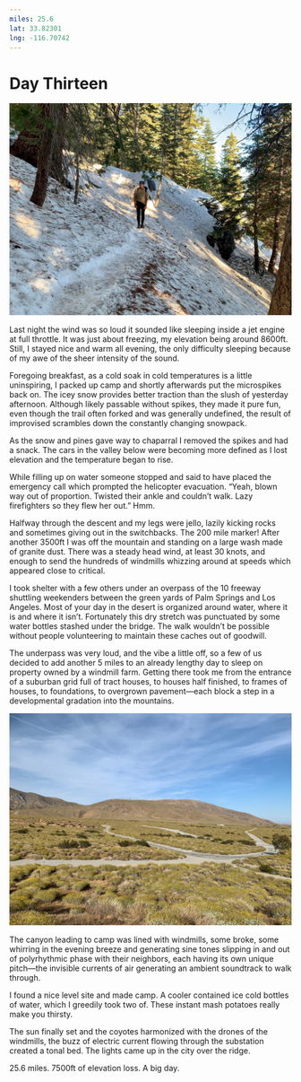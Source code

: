 ```yaml
---
miles: 25.6
lat: 33.82301
lng: -116.70742
---
```


# Day Thirteen

![r:75](2019-05-01.jpeg)

Last night the wind was so loud it sounded like sleeping inside a jet engine at full throttle. It was just about freezing, my elevation being around 8600ft. Still, I stayed nice and warm all evening, the only difficulty sleeping because of my awe of the sheer intensity of the sound.

Foregoing breakfast, as a cold soak in cold temperatures is a little uninspiring, I packed up camp and shortly afterwards put the microspikes back on. The icey snow provides better traction than the slush of yesterday afternoon. Although likely passable without spikes, they made it pure fun, even though the trail often forked and was generally undefined, the result of improvised scrambles down the constantly changing snowpack.

<!-- more -->

As the snow and pines gave way to chaparral I removed the spikes and had a snack. The cars in the valley below were becoming more defined as I lost elevation and the temperature began to rise.

While filling up on water someone stopped and said to have placed the emergency call which prompted the helicopter evacuation. “Yeah, blown way out of proportion. Twisted their ankle and couldn’t walk. Lazy firefighters so they flew her out.” Hmm.

Halfway through the descent and my legs were jello, lazily kicking rocks and sometimes giving out in the switchbacks. The 200 mile marker! After another 3500ft I was off the mountain and standing on a large wash made of granite dust. There was a steady head wind, at least 30 knots, and enough to send the hundreds of windmills whizzing around at speeds which appeared close to critical.

I took shelter with a few others under an overpass of the 10 freeway shuttling weekenders between the green yards of Palm Springs and Los Angeles. Most of your day in the desert is organized around water, where it is and where it isn’t. Fortunately this dry stretch was punctuated by some water bottles stashed under the bridge. The walk wouldn’t be possible without people volunteering to maintain these caches out of goodwill.

The underpass was very loud, and the vibe a little off, so a few of us decided to add another 5 miles to an already lengthy day to sleep on property owned by a windmill farm. Getting there took me from the entrance of a suburban grid full of tract houses, to houses half finished, to frames of houses, to foundations, to overgrown pavement—each block a step in a developmental gradation into the mountains.

![r:75](2019-05-01-2.jpeg)

The canyon leading to camp was lined with windmills, some broke, some whirring in the evening breeze and generating sine tones slipping in and out of polyrhythmic phase with their neighbors, each having its own unique pitch—the invisible currents of air generating an ambient soundtrack to walk through.

I found a nice level site and made camp. A cooler contained ice cold bottles of water, which I greedily took two of. These instant mash potatoes really make you thirsty.

The sun finally set and the coyotes harmonized with the drones of the windmills, the buzz of electric current flowing through the substation created a tonal bed. The lights came up in the city over the ridge.

25.6 miles. 7500ft of elevation loss. A big day.